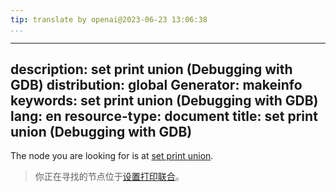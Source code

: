```yaml
---
tip: translate by openai@2023-06-23 13:06:38
...
```

---
description: set print union (Debugging with GDB)
distribution: global
Generator: makeinfo
keywords: set print union (Debugging with GDB)
lang: en
resource-type: document
title: set print union (Debugging with GDB)
---

The node you are looking for is at [set print union](Print-Settings.html#set-print-union).

> 你正在寻找的节点位于[设置打印联合](Print-Settings.html#set-print-union)。
